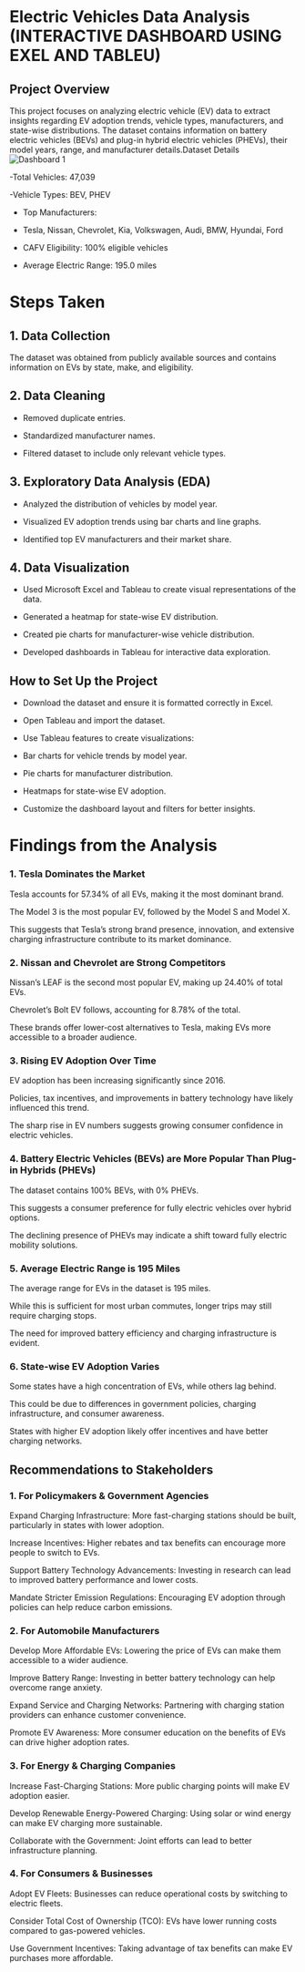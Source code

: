 # Electric Vehicles Data Analysis (INTERACTIVE DASHBOARD USING EXEL AND TABLEU)

##  Project Overview
This project focuses on analyzing electric vehicle (EV) data to extract insights regarding EV adoption trends, vehicle types, manufacturers, and state-wise distributions. The dataset contains information on battery electric vehicles (BEVs) and plug-in hybrid electric vehicles (PHEVs), their model years, range, and manufacturer details.Dataset Details
![Dashboard 1](https://github.com/user-attachments/assets/7803d09f-12d9-45e5-a291-90335470342c)

-Total Vehicles: 47,039

-Vehicle Types: BEV, PHEV

- Top Manufacturers:
- Tesla, Nissan, Chevrolet, Kia, Volkswagen, Audi, BMW, Hyundai, Ford

- CAFV Eligibility: 100% eligible vehicles

- Average Electric Range: 195.0 miles

# Steps Taken

## 1. Data Collection

The dataset was obtained from publicly available sources and contains information on EVs by state, make, and eligibility.

## 2. Data Cleaning

- Removed duplicate entries.

- Standardized manufacturer names.

- Filtered dataset to include only relevant vehicle types.

## 3. Exploratory Data Analysis (EDA)

- Analyzed the distribution of vehicles by model year.

- Visualized EV adoption trends using bar charts and line graphs.

- Identified top EV manufacturers and their market share.

## 4. Data Visualization

- Used Microsoft Excel and Tableau to create visual representations of the data.

- Generated a heatmap for state-wise EV distribution.

- Created pie charts for manufacturer-wise vehicle distribution.

- Developed dashboards in Tableau for interactive data exploration.

## How to Set Up the Project

- Download the dataset and ensure it is formatted correctly in Excel.

- Open Tableau and import the dataset.

-  Use Tableau features to create visualizations:

- Bar charts for vehicle trends by model year.

- Pie charts for manufacturer distribution.

- Heatmaps for state-wise EV adoption.

- Customize the dashboard layout and filters for better insights.

# Findings from the Analysis

 ### 1. Tesla Dominates the Market

Tesla accounts for 57.34% of all EVs, making it the most dominant brand.

The Model 3 is the most popular EV, followed by the Model S and Model X.

This suggests that Tesla’s strong brand presence, innovation, and extensive charging infrastructure contribute to its market dominance.

### 2. Nissan and Chevrolet are Strong Competitors

Nissan’s LEAF is the second most popular EV, making up 24.40% of total EVs.

Chevrolet’s Bolt EV follows, accounting for 8.78% of the total.

These brands offer lower-cost alternatives to Tesla, making EVs more accessible to a broader audience.

### 3. Rising EV Adoption Over Time

EV adoption has been increasing significantly since 2016.

Policies, tax incentives, and improvements in battery technology have likely influenced this trend.

The sharp rise in EV numbers suggests growing consumer confidence in electric vehicles.

### 4. Battery Electric Vehicles (BEVs) are More Popular Than Plug-in Hybrids (PHEVs)

The dataset contains 100% BEVs, with 0% PHEVs.

This suggests a consumer preference for fully electric vehicles over hybrid options.

The declining presence of PHEVs may indicate a shift toward fully electric mobility solutions.

### 5. Average Electric Range is 195 Miles

The average range for EVs in the dataset is 195 miles.

While this is sufficient for most urban commutes, longer trips may still require charging stops.

The need for improved battery efficiency and charging infrastructure is evident.

### 6. State-wise EV Adoption Varies

Some states have a high concentration of EVs, while others lag behind.

This could be due to differences in government policies, charging infrastructure, and consumer awareness.

States with higher EV adoption likely offer incentives and have better charging networks.

## Recommendations to Stakeholders

### 1. For Policymakers & Government Agencies

Expand Charging Infrastructure: More fast-charging stations should be built, particularly in states with lower adoption.

Increase Incentives: Higher rebates and tax benefits can encourage more people to switch to EVs.

Support Battery Technology Advancements: Investing in research can lead to improved battery performance and lower costs.

Mandate Stricter Emission Regulations: Encouraging EV adoption through policies can help reduce carbon emissions.

### 2. For Automobile Manufacturers

Develop More Affordable EVs: Lowering the price of EVs can make them accessible to a wider audience.

Improve Battery Range: Investing in better battery technology can help overcome range anxiety.

Expand Service and Charging Networks: Partnering with charging station providers can enhance customer convenience.

Promote EV Awareness: More consumer education on the benefits of EVs can drive higher adoption rates.

### 3. For Energy & Charging Companies

Increase Fast-Charging Stations: More public charging points will make EV adoption easier.

Develop Renewable Energy-Powered Charging: Using solar or wind energy can make EV charging more sustainable.

Collaborate with the Government: Joint efforts can lead to better infrastructure planning.

### 4. For Consumers & Businesses

Adopt EV Fleets: Businesses can reduce operational costs by switching to electric fleets.

Consider Total Cost of Ownership (TCO): EVs have lower running costs compared to gas-powered vehicles.

Use Government Incentives: Taking advantage of tax benefits can make EV purchases more affordable.





















